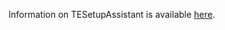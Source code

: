 Information on TESetupAssistant is available [here](http://www.taoeffect.com/blog/2010/01/easy-cocoa-setup-assistants-with-tesetupassistant/).